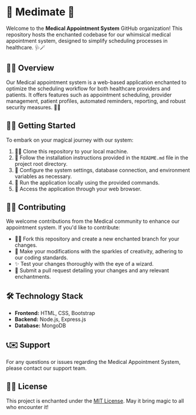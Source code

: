 # 📅 Medimate 📅

Welcome to the **Medical Appointment System** GitHub organization! This repository hosts the enchanted codebase for our whimsical medical appointment system, designed to simplify scheduling processes in healthcare. 🩺🪄

## 🌟🌈 Overview

Our Medical appointment system is a web-based application enchanted to optimize the scheduling workflow for both healthcare providers and patients. It offers features such as appointment scheduling, provider management, patient profiles, automated reminders, reporting, and robust security measures. 🚀✨

## 🚀🌠 Getting Started

To embark on your magical journey with our system:

1. 🧙‍♂️ Clone this repository to your local machine.
2. 📜 Follow the installation instructions provided in the `README.md` file in the project root directory.
3. 🔮 Configure the system settings, database connection, and environment variables as necessary.
4. 🏰 Run the application locally using the provided commands.
5. 🌟 Access the application through your web browser.

## 🤝🌌 Contributing

We welcome contributions from the Medical community to enhance our appointment system. If you'd like to contribute:

- 🧚‍♂️ Fork this repository and create a new enchanted branch for your changes.
- 🌟 Make your modifications with the sparkles of creativity, adhering to our coding standards.
- ✨ Test your changes thoroughly with the eye of a wizard.
- 🌈 Submit a pull request detailing your changes and any relevant enchantments.

## 🛠️ Technology Stack

- **Frontend:** HTML, CSS, Bootstrap
- **Backend:** Node.js, Express.js
- **Database:** MongoDB

## 📞✉️ Support

For any questions or issues regarding the Medical Appointment System, please contact our support team.

## 📝🔮 License

This project is enchanted under the [MIT License](LICENSE). May it bring magic to all who encounter it!
